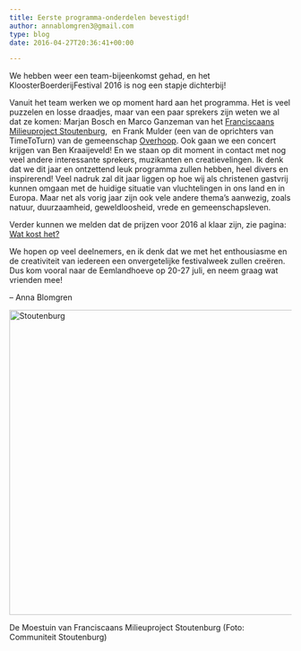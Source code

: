 ```yaml
---
title: Eerste programma-onderdelen bevestigd!
author: annablomgren3@gmail.com
type: blog
date: 2016-04-27T20:36:41+00:00

---
```

We hebben weer een team-bijeenkomst gehad, en het KloosterBoerderijFestival 2016 is nog een stapje dichterbij!

Vanuit het team werken we op moment hard aan het programma. Het is veel puzzelen en losse draadjes, maar van een paar sprekers zijn weten we al dat ze komen: Marjan Bosch en Marco Ganzeman van het [Franciscaans Milieuproject Stoutenburg][1],  en Frank Mulder (een van de oprichters van TimeToTurn) van de gemeenschap [Overhoop][2]. Ook gaan we een concert krijgen van Ben Kraaijeveld! En we staan op dit moment in contact met nog veel andere interessante sprekers, muzikanten en creatievelingen. Ik denk dat we dit jaar en ontzettend leuk programma zullen hebben, heel divers en inspirerend! Veel nadruk zal dit jaar liggen op hoe wij als christenen gastvrij kunnen omgaan met de huidige situatie van vluchtelingen in ons land en in Europa. Maar net als vorig jaar zijn ook vele andere thema’s aanwezig, zoals natuur, duurzaamheid, geweldloosheid, vrede en gemeenschapsleven.

Verder kunnen we melden dat de prijzen voor 2016 al klaar zijn, zie pagina: [Wat kost het?][3]

We hopen op veel deelnemers, en ik denk dat we met het enthousiasme en de creativiteit van iedereen een onvergetelijke festivalweek zullen creëren. Dus kom vooral naar de Eemlandhoeve op 20-27 juli, en neem graag wat vrienden mee!

&#8211; Anna Blomgren

[<img class="alignnone  wp-image-2223" src="http://www.kloosterboerderijfestival.nl/wp-content/uploads/2016/04/Stoutenburg1.jpg" alt="Stoutenburg" width="818" height="545" srcset="http://www.kloosterboerderijfestival.nl/wp-content/uploads/2016/04/Stoutenburg1.jpg 1024w, http://www.kloosterboerderijfestival.nl/wp-content/uploads/2016/04/Stoutenburg1-300x200.jpg 300w, http://www.kloosterboerderijfestival.nl/wp-content/uploads/2016/04/Stoutenburg1-785x523.jpg 785w, http://www.kloosterboerderijfestival.nl/wp-content/uploads/2016/04/Stoutenburg1-600x400.jpg 600w" sizes="(max-width: 818px) 100vw, 818px" />][4]

De Moestuin van Franciscaans Milieuproject Stoutenburg (Foto: Communiteit Stoutenburg)

 [1]: http://www.stoutenburg.nl/index.html
 [2]: http://www.leveninovervecht.nl/uncategorized/woongemeenschap/
 [3]: http://www.kloosterboerderijfestival.nl/wat-kost-het/
 [4]: http://www.kloosterboerderijfestival.nl/wp-content/uploads/2016/04/Stoutenburg1.jpg